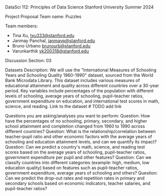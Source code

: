 DataSci 112: Principles of Data Science
Stanford University
Summer 2024

Project Proposal
Team name: Puzzles

Team members:
- Tina Xu, txu333@stanford.edu
- Janmay Panchal, janmayp@stanford.edu
- Bruno Urbano brunourb@stanford.edu
- Varunkarthik vk200318@stanford.edu

Discussion Section: 03

Datasets Description: We will use the "International Measures of Schooling Years and Schooling Quality 1960-1990" dataset, sourced from the World Bank Microdata Library. This dataset includes various measures of educational attainment and quality across different countries over a 30-year period. Key variables include percentages of the population with different levels of schooling, average years of schooling, pupil-teacher ratios, government expenditure on education, and international test scores in math, science, and reading.
Link to the dataset # TODO add link

Questions you are asking/analyses you want to perform:
Question: How have the percentages of no schooling, primary, secondary, and higher school attainment and completion changed from 1960 to 1990 across different countries?
Question: What is the relationship/correlation between teacher-pupil ratio and other economic factors with the average years of schooling and education attainment levels, and can we quantify its impact?
Question: Can we predict a country's math, science, and reading test scores based on the average years of schooling, pupil-teacher ratios, government expenditure per pupil and other features?
Question: Can we classify countries into different categories (example: high, medium, low education quality) based on features such as pupil-teacher ratios, government expenditure, average years of schooling and others?
Question: Can we predict the drop-out rates and repetition rates in primary and secondary schools based on economic indicators, teacher salaries, and pupil-teacher ratios?

